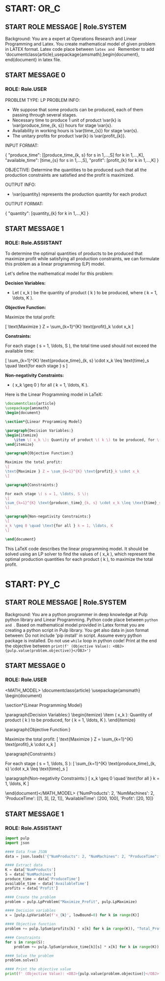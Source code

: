 # START: OR_C 
## START ROLE MESSAGE | Role.SYSTEM 
Background: You are a expert at Operations Research and Linear Programming and Latex. You create mathematical model of given problem in LATEX format. Latex code place between ```latex and ``` Remember to add 'documentclass{article},usepackage{amsmath},begin{document}, end{document} in latex file. 
## START MESSAGE 0 
### ROLE: Role.USER
<DESCRIPTION>
PROBLEM TYPE: LP
PROBLEM INFO:

- We suppose that some products can be produced, each of them passing through several stages.
- Necessary time to produce 1 unit of product \var{k} is \var{produce_time_{k, s}} hours for stage \var{s}.
- Availability in working hours is \var{time_{s}} for stage \var{s}. 
- The unitary profits for product \var{k} is \var{profit_{k}}.

INPUT FORMAT:

{
	"produce_time": [[produce_time_{k, s} for s in 1,...,S] for k in 1,...,K],
	"available_time": [time_{s} for s in 1,...,S],
	"profit": [profit_{k} for k in 1,...,K]
}


OBJECTIVE: Determine the quantities to be produced such that all the production constraints are satisfied and the profit is maximized.

OUTPUT INFO:

- \var{quantity} represents the production quantity for each product

OUTPUT FORMAT:

{
	"quantity": [quantity_{k} for k in 1,...,K]
}
</DESCRIPTION>


## START MESSAGE 1 
### ROLE: Role.ASSISTANT
To determine the optimal quantities of products to be produced that maximize profit while satisfying all production constraints, we can formulate this problem as a linear programming (LP) model.

Let's define the mathematical model for this problem:

**Decision Variables:**

- Let \( x_k \) be the quantity of product \( k \) to be produced, where \( k = 1, \ldots, K \).

**Objective Function:**

Maximize the total profit:

\[
\text{Maximize } Z = \sum_{k=1}^{K} \text{profit}_k \cdot x_k
\]

**Constraints:**

For each stage \( s = 1, \ldots, S \), the total time used should not exceed the available time:

\[
\sum_{k=1}^{K} \text{produce\_time}_{k, s} \cdot x_k \leq \text{time}_s \quad \text{for each stage } s
\]

**Non-negativity Constraints:**

- \( x_k \geq 0 \) for all \( k = 1, \ldots, K \).

Here is the Linear Programming model in LaTeX:

```latex
\documentclass{article}
\usepackage{amsmath}
\begin{document}

\section*{Linear Programming Model}

\paragraph{Decision Variables:}
\begin{itemize}
    \item \( x_k \): Quantity of product \( k \) to be produced, for \( k = 1, \ldots, K \).
\end{itemize}

\paragraph{Objective Function:}

Maximize the total profit:
\[
\text{Maximize } Z = \sum_{k=1}^{K} \text{profit}_k \cdot x_k
\]

\paragraph{Constraints:}

For each stage \( s = 1, \ldots, S \):
\[
\sum_{k=1}^{K} \text{produce\_time}_{k, s} \cdot x_k \leq \text{time}_s
\]

\paragraph{Non-negativity Constraints:}
\[
x_k \geq 0 \quad \text{for all } k = 1, \ldots, K
\]

\end{document}
```

This LaTeX code describes the linear programming model. It should be solved using an LP solver to find the values of \( x_k \), which represent the optimal production quantities for each product \( k \), to maximize the total profit.

# START: PY_C 
## START ROLE MESSAGE | Role.SYSTEM 
Background: You are a python programmer in deep knowledge at Pulp python library and Linear Programming. Python code place between ```python and ```. Based on mathematical model provided in Latex format you are creating a python script in Pulp library. You get also data in json format between: <DATA></DATA> Do not include 'pip install' in script. Assume every python package is installed. Do not use `while` loop in python code! Print at the end the objective between <OBJ></OBJ> `print(f' (Objective Value): <OBJ>{pulp.value(problem.objective)}</OBJ>')` 
## START MESSAGE 0 
### ROLE: Role.USER
<MATH_MODEL>
\documentclass{article}
\usepackage{amsmath}
\begin{document}

\section*{Linear Programming Model}

\paragraph{Decision Variables:}
\begin{itemize}
    \item \( x_k \): Quantity of product \( k \) to be produced, for \( k = 1, \ldots, K \).
\end{itemize}

\paragraph{Objective Function:}

Maximize the total profit:
\[
\text{Maximize } Z = \sum_{k=1}^{K} \text{profit}_k \cdot x_k
\]

\paragraph{Constraints:}

For each stage \( s = 1, \ldots, S \):
\[
\sum_{k=1}^{K} \text{produce\_time}_{k, s} \cdot x_k \leq \text{time}_s
\]

\paragraph{Non-negativity Constraints:}
\[
x_k \geq 0 \quad \text{for all } k = 1, \ldots, K
\]

\end{document}</MATH_MODEL>
<DATA>
{'NumProducts': 2, 'NumMachines': 2, 'ProduceTime': [[1, 3], [2, 1]], 'AvailableTime': [200, 100], 'Profit': [20, 10]}</DATA>


## START MESSAGE 1 
### ROLE: Role.ASSISTANT
```python
import pulp
import json

#### Data from JSON
data = json.loads('{"NumProducts": 2, "NumMachines": 2, "ProduceTime": [[1, 3], [2, 1]], "AvailableTime": [200, 100], "Profit": [20, 10]}')

#### Extract data
K = data['NumProducts']
S = data['NumMachines']
produce_time = data['ProduceTime']
available_time = data['AvailableTime']
profits = data['Profit']

#### Create the problem
problem = pulp.LpProblem("Maximize_Profit", pulp.LpMaximize)

#### Decision variables
x = [pulp.LpVariable(f'x_{k}', lowBound=0) for k in range(K)]

#### Objective function
problem += pulp.lpSum(profits[k] * x[k] for k in range(K)), "Total_Profit"

#### Constraints
for s in range(S):
    problem += pulp.lpSum(produce_time[k][s] * x[k] for k in range(K)) <= available_time[s], f"Time_Constraint_{s + 1}"

#### Solve the problem
problem.solve()

#### Print the objective value
print(f' (Objective Value): <OBJ>{pulp.value(problem.objective)}</OBJ>')
```

